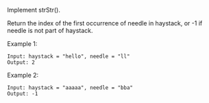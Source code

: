 Implement strStr().

Return the index of the first occurrence of needle in haystack, or -1 if needle is not part of haystack.

Example 1:
```
Input: haystack = "hello", needle = "ll"
Output: 2
```

Example 2:

```
Input: haystack = "aaaaa", needle = "bba"
Output: -1
```

